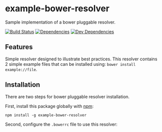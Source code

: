 # example-bower-resolver
Sample implementation of a bower pluggable resolver.

[![Build Status](https://travis-ci.org/evanjbowling/example-bower-resolver.svg?branch=master)](https://travis-ci.org/evanjbowling/example-bower-resolver) [![Dependencies](https://david-dm.org/evanjbowling/example-bower-resolver.svg)](https://david-dm.org/evanjbowling/example-bower-resolver) [![Dev Dependencies](https://img.shields.io/david/dev/evanjbowling/example-bower-resolver.svg)](https://img.shields.io/david/dev/evanjbowling/example-bower-resolver)


## Features
Simple resolver designed to illustrate best practices. This resolver contains
2 simple example files that can be installed using: `bower install example://file`.

## Installation
There are two steps for bower pluggable resolver installation.

First, install this package globally with [npm]():

    npm install -g example-bower-resolver

Second, configure the `.bowerrc` file to use this resolver:
